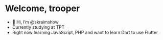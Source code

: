 # Welcome, trooper
- 👋 Hi, I’m @skraimshow
- Currently studying at TPT
- Right now learning JavaScript, PHP and want to learn Dart to use Flutter
